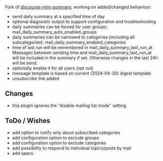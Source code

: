 Fork of [discourse-mlm-summary](https://github.com/procourse/discourse-mlm-daily-summary), working on added/changed behaviour:

- send daily summary at a specified time of day
- optional diagnostic output to support configuration and troubleshooting
- daily summaries can be forced for user groups: mail_daily_summary_auto_enabled_groups
- daily summaries can be narrowed to categories (including all subcategories): mail_daily_summary_enabled_categories
- time of last run will be remembered in mail_daily_summary_last_run_at
  Messages between sending time and mail_daily_summary_last_run_at will be included in the summary if set. Otherwise changes in the last 24h will be send.
- optionally enable it for all users (opt out)
- message template is based on current (2024-04-30) digest template
- unsubscribe link added

## Changes
- this plugin ignores the "disable mailing list mode" setting

## ToDo / Wishes

- add option to notify only about subscribed categories
- add configuration option to exclude groups 
- add configuration option to exclude categories
- add possibility to respond to individual topics/posts by mail
- add specs


